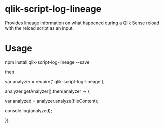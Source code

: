 # qlik-script-log-lineage

Provides lineage information on what happened during a Qlik Sense reload with the reload script as an input.

# Usage

npm install qlik-script-log-lineage --save

then

var analyzer = require(' qlik-script-log-lineage');

analyzer.getAnalyzer().then(analyzer => {

  var analyzed = analyzer.analyze(fileContent);
  
  console.log(analyzed);
  
});
